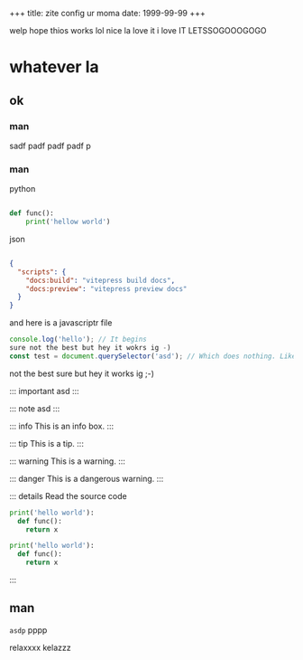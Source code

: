 +++
title: zite config ur moma 
date: 1999-99-99
+++

welp hope thios works lol
nice la love it  i love IT LETSSOGOOOGOGO

# whatever la

## ok

### man
sadf
padf
padf
padf
p
### man

python
```python

def func():
    print('hellow world')
```

json
```json

{
  "scripts": {
    "docs:build": "vitepress build docs",
    "docs:preview": "vitepress preview docs"
  }
}

```
and here is a javascriptr file

```javascript
console.log('hello'); // It begins
sure not the best but hey it wokrs ig -)
const test = document.querySelector('asd'); // Which does nothing. Like Vai.
```
not the best sure but hey it works ig ;-)

::: important
asd
:::



::: note
asd
:::

::: info
This is an info box.
:::

::: tip
This is a tip.
:::

::: warning
This is a warning.
:::

::: danger
This is a dangerous warning.
:::

::: details Read the source code
```python
print('hello world'):
  def func():
    return x
```

```python
print('hello world'):
  def func():
    return x
```
:::



## man

```asdp```
pppp

relaxxxx
kelazzz